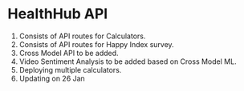 # HealthHub API

1. Consists of API routes for Calculators.
2. Consists of API routes for Happy Index survey.
3. Cross Model API to be added.
4. Video Sentiment Analysis to be added based on Cross Model ML.
5. Deploying multiple calculators.
6. Updating on 26 Jan
